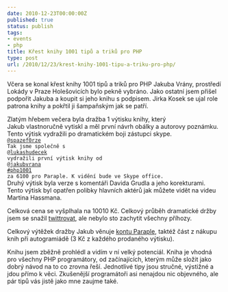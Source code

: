 ```yaml
---
date: 2010-12-23T00:00:00Z
published: true
status: publish
tags:
- events
- php
title: Křest knihy 1001 tipů a triků pro PHP
type: post
url: /2010/12/23/krest-knihy-1001-tipu-a-triku-pro-php/
---
```


Včera se konal křest knihy 1001 tipů a triků pro PHP Jakuba Vrány, prostředí Lokády v Praze Holešovicích bylo pekně vybráno. Jako ostatní jsem přišel podpořit Jakuba a koupit si jeho knihu s podpisem. Jirka Kosek se ujal role patrona knihy a pokřtil ji šampaňským jak se patří.

Zlatým hřebem večera byla dražba 1 výtisku knihy, který Jakub vlastnoručně vytiskl a měl první návrh obálky a autorovy poznámku. Tento výtisk vydražili po dramatickém boji zástupci skype.
<br />
<code><a href="https://twitter.com/spazef0rze/statuses/17736007466094592">@spazef0rze</a> Tak jsme společně s @<a rel="nofollow" href="https://twitter.com/lukashudecek">lukashudecek</a> vydražili první výtisk knihy od @<a rel="nofollow" href="https://twitter.com/jakubvrana">jakubvrana</a> <a title="#php1001" rel="nofollow" href="https://twitter.com/search?q=%23php1001">#php1001</a> za 6100 pro Paraple. K vidění bude ve Skype office.</code>
<br />
Druhý výtisk byla verze s komentáři Davida Grudla a jeho korekturami. Tento výtisk byl opatřen polibky hlavních aktérů jak můžete vidět na videu Martina Hassmana.


Celková cena se vyšplhala na 10010 Kč. Celkový průběh dramatické držby jsem se snažil <a href="https://twitter.com/#search?q=php1001">twittrovat</a>, ale nebylo sto zachytit všechny příhozy.

Celkový výtěžek dražby Jakub věnuje <a href="https://www.paraple.cz/">kontu Paraple</a>, taktéž část z nákupu knih při autogramiádě (3 Kč z každého prodaného výtisku).

Knihu jsem zběžně prohlédl a vidím v ní velký potenciál. Kniha je vhodná pro všechny PHP programátory, od začínajících, kterým může složit jako dobrý návod na to co zrovna řeší. Jednotlivé tipy jsou stručné, výstižné a jdou přímo k věci. Zkušenější programátoři asi nenajdou nic objevného, ale pár tipů vás jistě jako mne zaujme také.
